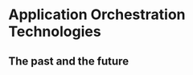 # Application Orchestration Technologies

## The past and the future


<!--stackedit_data:
eyJoaXN0b3J5IjpbLTM0ODc3MzgwNCw3MzA5OTgxMTZdfQ==
-->